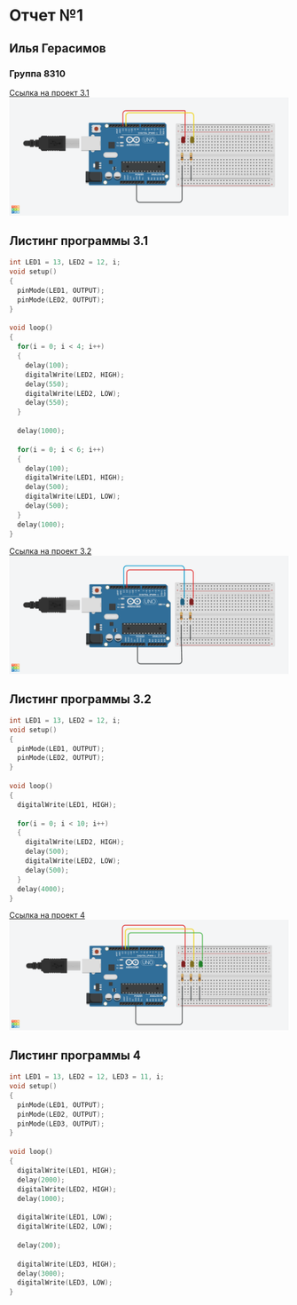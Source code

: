 # Отчет №1
## Илья Герасимов
### Группа 8310

[Ссылка на проект 3.1](https://www.tinkercad.com/things/4DQcLbs9mjk-neat-allis/editel?tenant=circuits)
![Alt text](img/Neat-Allis.png)

## Листинг программы 3.1
```C++
int LED1 = 13, LED2 = 12, i;
void setup()
{
  pinMode(LED1, OUTPUT);
  pinMode(LED2, OUTPUT);
}

void loop()
{
  for(i = 0; i < 4; i++)
  {
    delay(100);
    digitalWrite(LED2, HIGH);
    delay(550);
    digitalWrite(LED2, LOW);
    delay(550);
  }
  
  delay(1000);
  
  for(i = 0; i < 6; i++)
  {
    delay(100);
    digitalWrite(LED1, HIGH);
    delay(500);
    digitalWrite(LED1, LOW);
    delay(500);
  }
  delay(1000);
}
```

[Ссылка на проект 3.2](https://www.tinkercad.com/things/2bs7xTlprNU-grand-elzing-snaget/editel?tenant=circuits)
![Alt text](img/Elzing-Snaget.png)

## Листинг программы 3.2
```C++
int LED1 = 13, LED2 = 12, i;
void setup()
{
  pinMode(LED1, OUTPUT);
  pinMode(LED2, OUTPUT);
}

void loop()
{
  digitalWrite(LED1, HIGH);
  
  for(i = 0; i < 10; i++)
  {
    digitalWrite(LED2, HIGH);
    delay(500);
    digitalWrite(LED2, LOW);
    delay(500);
  }
  delay(4000);
}
```

[Ссылка на проект 4](https://www.tinkercad.com/things/8xafI307Ltu-smooth-jaiks/editel?tenant=circuits)
![Alt text](img/Smooth-Jaiks.png)

## Листинг программы 4
```C++
int LED1 = 13, LED2 = 12, LED3 = 11, i;
void setup()
{
  pinMode(LED1, OUTPUT);
  pinMode(LED2, OUTPUT);
  pinMode(LED3, OUTPUT);
}

void loop()
{
  digitalWrite(LED1, HIGH);
  delay(2000);
  digitalWrite(LED2, HIGH);
  delay(1000);
  
  digitalWrite(LED1, LOW);
  digitalWrite(LED2, LOW);
  
  delay(200);
  
  digitalWrite(LED3, HIGH);
  delay(3000);
  digitalWrite(LED3, LOW);
}
```